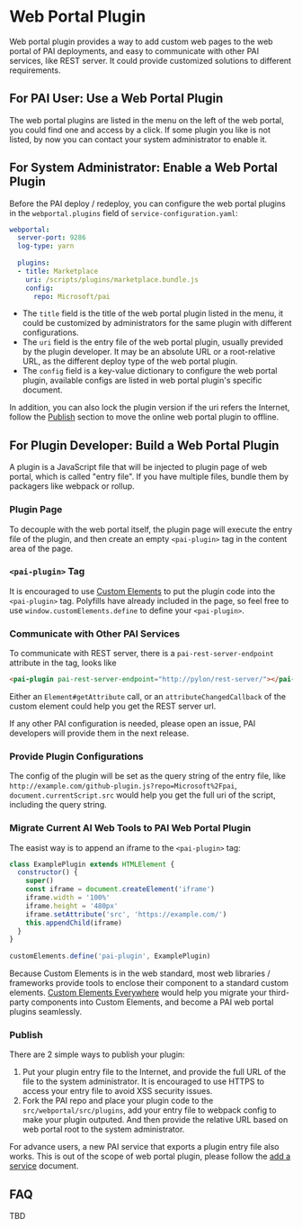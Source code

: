 # Web Portal Plugin

Web portal plugin provides a way to add custom web pages to the web portal of PAI deployments, and easy to communicate with other PAI services, like REST server. It could provide customized solutions to different requirements.

## For PAI User: Use a Web Portal Plugin

The web portal plugins are listed in the menu on the left of the web portal, you could find one and access by a click. If some plugin you like is not listed, by now you can contact your system administrator to enable it.

## For System Administrator: Enable a Web Portal Plugin

Before the PAI deploy / redeploy, you can configure the web portal plugins in the `webportal.plugins` field of `service-configuration.yaml`:

```yaml
webportal:
  server-port: 9286
  log-type: yarn
  
  plugins:
  - title: Marketplace
    uri: /scripts/plugins/marketplace.bundle.js
    config:
      repo: Microsoft/pai
```

- The `title` field is the title of the web portal plugin listed in the menu, it could be customized by administrators for the same plugin with different configurations.
- The `uri` field is the entry file of the web portal plugin, usually previded by the plugin developer. It may be an absolute URL or a root-relative URL, as the different deploy type of the web portal plugin.
- The `config` field is a key-value dictionary to configure the web portal plugin, available configs are listed in web portal plugin's specific document.

In addition, you can also lock the plugin version if the uri refers the Internet, follow the [Publish](#publish) section to move the online web portal plugin to offline.

## For Plugin Developer: Build a Web Portal Plugin

A plugin is a JavaScript file that will be injected to plugin page of web portal, which is called "entry file". If you have multiple files, bundle them by  packagers like webpack or rollup.

### Plugin Page

To decouple with the web portal itself, the plugin page will execute the entry file of the plugin, and then create an empty `<pai-plugin>` tag in the content area of the page.

### `<pai-plugin>` Tag

It is encouraged to use [Custom Elements](https://developer.mozilla.org/en-US/docs/Web/Web_Components/Using_custom_elements) to put the plugin code into the `<pai-plugin>` tag. Polyfills have already included in the page, so feel free to use `window.customElements.define` to define your `<pai-plugin>`.

### Communicate with Other PAI Services

To communicate with REST server, there is a `pai-rest-server-endpoint` attribute in the tag, looks like

```HTML
<pai-plugin pai-rest-server-endpoint="http://pylon/rest-server/"></pai-plugin>
```

Either an `Element#getAttribute` call, or an `attributeChangedCallback` of the custom element could help you get the REST server url.

If any other PAI configuration is needed, please open an issue, PAI developers will provide them in the next release.

### Provide Plugin Configurations

The config of the plugin will be set as the query string of the entry file, like `http://example.com/github-plugin.js?repo=Microsoft%2Fpai`, `document.currentScript.src` would help you get the full uri of the script, including the query string.

### Migrate Current AI Web Tools to PAI Web Portal Plugin

The easist way is to append an iframe to the `<pai-plugin>` tag:

```JavaScript
class ExamplePlugin extends HTMLElement { 
  constructor() { 
    super() 
    const iframe = document.createElement('iframe') 
    iframe.width = '100%' 
    iframe.height = '480px' 
    iframe.setAttribute('src', 'https://example.com/') 
    this.appendChild(iframe) 
  } 
} 
 
customElements.define('pai-plugin', ExamplePlugin)
```

Because Custom Elements is in the web standard, most web libraries / frameworks provide tools to enclose their component to a standard custom elements. [Custom Elements Everywhere](https://custom-elements-everywhere.com) would help you migrate your third-party components into Custom Elements, and become a PAI web portal plugins seamlessly.

### <a name="publish">Publish</a>

There are 2 simple ways to publish your plugin:

1. Put your plugin entry file to the Internet, and provide the full URL of the file to the system administrator. It is encouraged to use HTTPS to access your entry file to avoid XSS security issues.
2. Fork the PAI repo and place your plugin code to the `src/webportal/src/plugins`, add your entry file to webpack config to make your plugin outputed. And then provide the relative URL based on web portal root to the system administrator.

For advance users, a new PAI service that exports a plugin entry file also works. This is out of the scope of web portal plugin, please follow the [add a service](../pai-management/doc/add-service.md) document.

## FAQ

TBD
